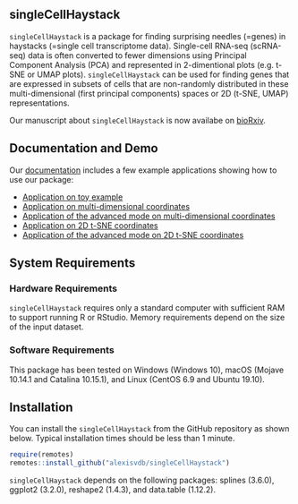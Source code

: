 
<!-- README.md is generated from README.Rmd. Please edit that file -->
singleCellHaystack
------------------

`singleCellHaystack` is a package for finding surprising needles (=genes) in haystacks (=single cell transcriptome data). Single-cell RNA-seq (scRNA-seq) data is often converted to fewer dimensions using Principal Component Analysis (PCA) and represented in 2-dimentional plots (e.g. t-SNE or UMAP plots). `singleCellHaystack` can be used for finding genes that are expressed in subsets of cells that are non-randomly distributed in these multi-dimensional (first principal components) spaces or 2D (t-SNE, UMAP) representations.

Our manuscript about `singleCellHaystack` is now availabe on [bioRxiv](https://www.biorxiv.org/content/10.1101/557967v3).

Documentation and Demo
----------------------

Our [documentation](https://alexisvdb.github.io/singleCellHaystack/) includes a few example applications showing how to use our package:

-   [Application on toy example](articles/a01_toy_example.html)
-   [Application on multi-dimensional coordinates](articles/a02_example_highD_default.html)
-   [Application of the advanced mode on multi-dimensional coordinates](articles/a03_example_highD_advanced.html)
-   [Application on 2D t-SNE coordinates](articles/a04_example_tsne2D_default.html)
-   [Application of the advanced mode on 2D t-SNE coordinates](articles/a05_example_tsne2D_advanced.html)

System Requirements
-------------------

### Hardware Requirements

`singleCellHaystack` requires only a standard computer with sufficient RAM to support running R or RStudio. Memory requirements depend on the size of the input dataset.

### Software Requirements

This package has been tested on Windows (Windows 10), macOS (Mojave 10.14.1 and Catalina 10.15.1), and Linux (CentOS 6.9 and Ubuntu 19.10).

Installation
------------

<!-- You can install the released version of singleCellHaystack from [CRAN](https://CRAN.R-project.org) with: -->
<!-- ``` r -->
<!-- install.packages("singleCellHaystack") -->
<!-- ``` -->
You can install the `singleCellHaystack` from the GitHub repository as shown below. Typical installation times should be less than 1 minute.

``` r
require(remotes)
remotes::install_github("alexisvdb/singleCellHaystack")
```

`singleCellHaystack` depends on the following packages: splines (3.6.0), ggplot2 (3.2.0), reshape2 (1.4.3), and data.table (1.12.2).
